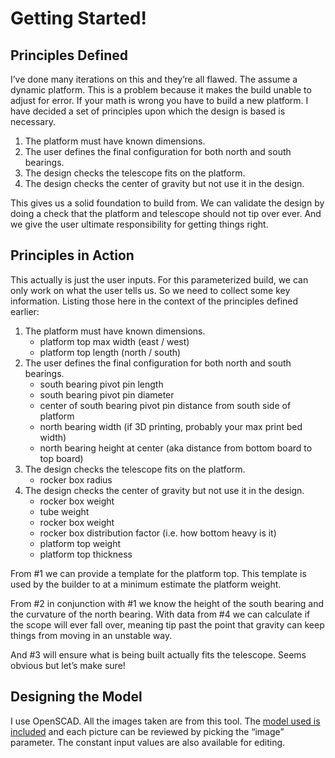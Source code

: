 # Getting Started!

## Principles Defined
I’ve done many iterations on this and they’re all flawed.  The assume a dynamic platform.  This is a problem because it makes the build unable to adjust for error.  If your math is wrong you have to build a new platform.  I have decided a set of principles upon which the design is based is necessary.

1. The platform must have known dimensions.
2. The user defines the final configuration for both north and south bearings.
3. The design checks the telescope fits on the platform.
4. The design checks the center of gravity but not use it in the design.

This gives us a solid foundation to build from.  We can validate the design by doing a check that the platform and telescope should not tip over ever.  And we give the user ultimate responsibility for getting things right.

## Principles in Action
This actually is just the user inputs.  For this parameterized build, we can only work on what the user tells us.  So we need to collect some key information.  Listing those here in the context of the principles defined earlier:

1. The platform must have known dimensions.
    * platform top max width (east / west)
    * platform top length (north / south)
2. The user defines the final configuration for both north and south bearings.
    * south bearing pivot pin length
    * south bearing pivot pin diameter
    * center of south bearing pivot pin distance from south side of platform
    * north bearing width (if 3D printing, probably your max print bed width)
    * north bearing height at center (aka distance from bottom board to top board)
3. The design checks the telescope fits on the platform.
    * rocker box radius
4. The design checks the center of gravity but not use it in the design.
    * rocker box weight
    * tube weight
    * rocker box weight
    * rocker box distribution factor (i.e. how bottom heavy is it)
    * platform top weight
    * platform top thickness

From #1 we can provide a template for the platform top.  This template is used by the builder to at a minimum estimate the platform weight.

From #2 in conjunction with #1 we know the height of the south bearing and the curvature of the north bearing.  With data from #4 we can calculate if the scope will ever fall over, meaning tip past the point that gravity can keep things from moving in an unstable way.

And #3 will ensure what is being built actually fits the telescope.  Seems obvious but let’s make sure!

## Designing the Model
I use OpenSCAD.  All the images taken are from this tool.  The [model used is included](../src/equatorial-platform-docs.scad) and each picture can be reviewed by picking the “image” parameter.  The constant input values are also available for editing.






